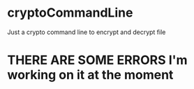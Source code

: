# cryptoCommandLine
Just a crypto command line to encrypt and decrypt file


# THERE ARE SOME ERRORS I'm working on it at the moment
